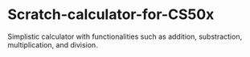 # Scratch-calculator-for-CS50x
Simplistic calculator with functionalities such as addition, substraction, multiplication, and division.
